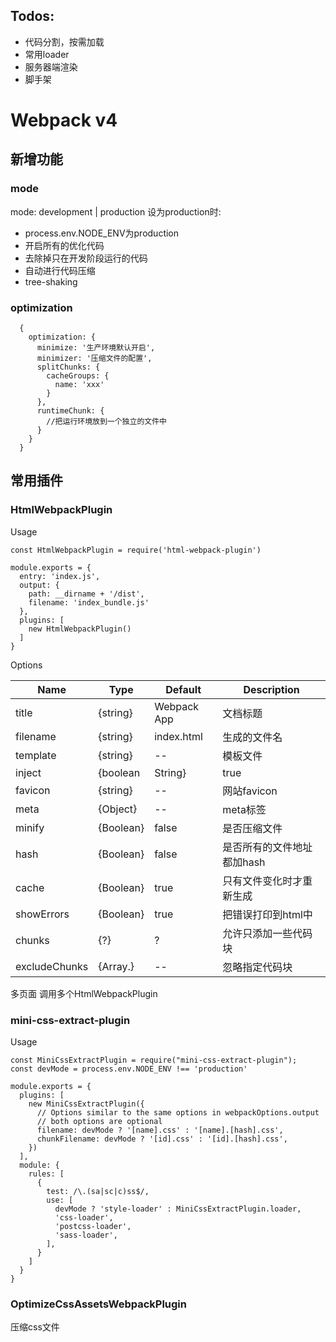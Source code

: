 ## Todos:
  - 代码分割，按需加载
  - 常用loader
  - 服务器端渲染
  - 脚手架

# Webpack v4

## 新增功能

### mode
mode: development | production
设为production时:
  - process.env.NODE_ENV为production
  - 开启所有的优化代码
  - 去除掉只在开发阶段运行的代码
  - 自动进行代码压缩
  - tree-shaking

### optimization
```
  {
    optimization: {
      minimize: '生产环境默认开启',
      minimizer: '压缩文件的配置',
      splitChunks: {
        cacheGroups: {
          name: 'xxx'
        }
      },
      runtimeChunk: {
        //把运行环境放到一个独立的文件中
      }
    }
  }
```

## 常用插件

### HtmlWebpackPlugin

Usage
```
const HtmlWebpackPlugin = require('html-webpack-plugin')

module.exports = {
  entry: 'index.js',
  output: {
    path: __dirname + '/dist',
    filename: 'index_bundle.js'
  },
  plugins: [
    new HtmlWebpackPlugin()
  ]
}

```
Options

Name | Type | Default | Description
--- | --- | --- | ---
title | {string} | Webpack App | 文档标题
filename | {string} | index.html | 生成的文件名
template | {string} | -- | 模板文件
inject | {boolean|String} | true | javascript文件插入的位置(head|body)
favicon | {string} | -- | 网站favicon
meta | {Object} | -- | meta标签
minify | {Boolean} | false | 是否压缩文件
hash | {Boolean} | false | 是否所有的文件地址都加hash
cache | {Boolean} | true | 只有文件变化时才重新生成
showErrors | {Boolean} | true | 把错误打印到html中
chunks | {?} | ? | 允许只添加一些代码块
excludeChunks | {Array.<string>} | -- | 忽略指定代码块

多页面
调用多个HtmlWebpackPlugin

### mini-css-extract-plugin

Usage
```
const MiniCssExtractPlugin = require("mini-css-extract-plugin");
const devMode = process.env.NODE_ENV !== 'production'

module.exports = {
  plugins: [
    new MiniCssExtractPlugin({
      // Options similar to the same options in webpackOptions.output
      // both options are optional
      filename: devMode ? '[name].css' : '[name].[hash].css',
      chunkFilename: devMode ? '[id].css' : '[id].[hash].css',
    })
  ],
  module: {
    rules: [
      {
        test: /\.(sa|sc|c)ss$/,
        use: [
          devMode ? 'style-loader' : MiniCssExtractPlugin.loader,
          'css-loader',
          'postcss-loader',
          'sass-loader',
        ],
      }
    ]
  }
}
```

### OptimizeCssAssetsWebpackPlugin
压缩css文件

